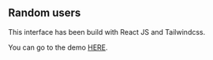 ## Random users

This interface has been build with React JS and Tailwindcss.

You can go to the demo [HERE](https://github.com/facebook/create-react-app).